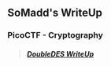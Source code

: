 ## SoMadd's WriteUp

### PicoCTF - Cryptography

> ##### [DoubleDES WriteUp](https://rlvx.github.io/docs/DoubleDESWriteUp.html)

